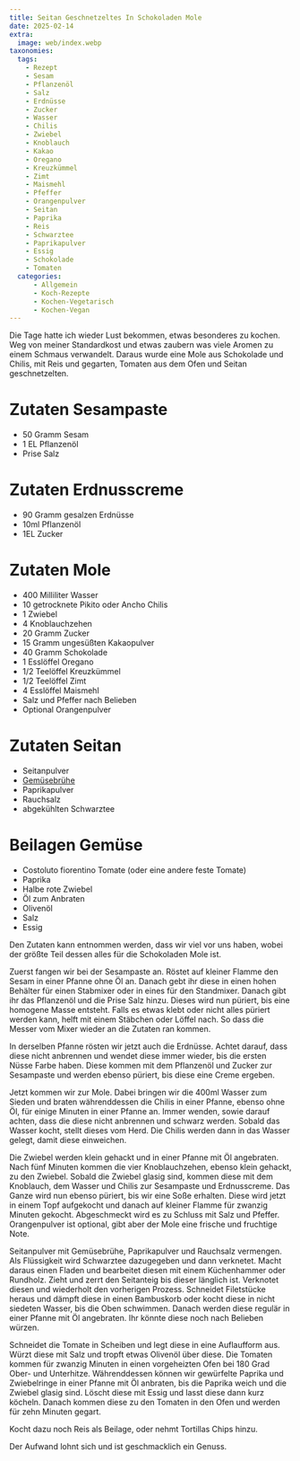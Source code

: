 ```yaml
---
title: Seitan Geschnetzeltes In Schokoladen Mole
date: 2025-02-14
extra:
  image: web/index.webp
taxonomies:
  tags:
    - Rezept
    - Sesam
    - Pflanzenöl
    - Salz
    - Erdnüsse
    - Zucker
    - Wasser
    - Chilis
    - Zwiebel
    - Knoblauch
    - Kakao
    - Oregano
    - Kreuzkümmel
    - Zimt
    - Maismehl
    - Pfeffer
    - Orangenpulver
    - Seitan
    - Paprika
    - Reis
    - Schwarztee
    - Paprikapulver
    - Essig
    - Schokolade
    - Tomaten
  categories:
      - Allgemein
      - Koch-Rezepte
      - Kochen-Vegetarisch
      - Kochen-Vegan
---
```


Die Tage hatte ich wieder Lust bekommen, etwas besonderes zu kochen. Weg von meiner Standardkost und etwas zaubern was viele Aromen zu einem Schmaus verwandelt.
Daraus wurde eine Mole aus Schokolade und Chilis, mit Reis und gegarten, Tomaten aus dem Ofen und Seitan geschnetzelten.
<!-- more -->

# Zutaten Sesampaste
- 50 Gramm Sesam
- 1 EL Pflanzenöl
- Prise Salz

# Zutaten Erdnusscreme
- 90 Gramm gesalzen Erdnüsse
- 10ml Pflanzenöl
- 1EL Zucker

# Zutaten Mole
- 400 Milliliter Wasser
- 10 getrocknete Pikito oder Ancho Chilis
- 1 Zwiebel
- 4 Knoblauchzehen
- 20 Gramm Zucker
- 15 Gramm ungesüßten Kakaopulver
- 40 Gramm Schokolade
- 1 Esslöffel Oregano
- 1/2 Teelöffel Kreuzkümmel
- 1/2 Teelöffel Zimt
- 4 Esslöffel Maismehl
- Salz und Pfeffer nach Belieben
- Optional Orangenpulver

# Zutaten Seitan
- Seitanpulver
- [Gemüsebrühe](https://www.open-sauce.de/articles/gemusebruhe-2024-01-28/)
- Paprikapulver
- Rauchsalz
- abgekühlten Schwarztee

# Beilagen Gemüse
- Costoluto fiorentino Tomate (oder eine andere feste Tomate) 
- Paprika
- Halbe rote Zwiebel
- Öl zum Anbraten
- Olivenöl
- Salz
- Essig
  
Den Zutaten kann entnommen werden, dass wir viel vor uns haben, wobei der größte Teil dessen alles für die Schokoladen Mole ist.

Zuerst fangen wir bei der Sesampaste an. Röstet auf kleiner Flamme den Sesam in einer Pfanne ohne Öl an. Danach gebt ihr diese in einen hohen Behälter für einen Stabmixer oder in eines für den Standmixer. Danach gibt ihr das Pflanzenöl und die Prise Salz hinzu. Dieses wird nun püriert, bis eine homogene Masse entsteht. Falls es etwas klebt oder nicht alles püriert werden kann, helft mit einem Stäbchen oder Löffel nach. So dass die Messer vom Mixer wieder an die Zutaten ran kommen.

In derselben Pfanne rösten wir jetzt auch die Erdnüsse. Achtet darauf, dass diese nicht anbrennen und wendet diese immer wieder, bis die ersten Nüsse Farbe haben. Diese kommen mit dem Pflanzenöl und Zucker zur Sesampaste und werden ebenso püriert, bis diese eine Creme ergeben. 

Jetzt kommen wir zur Mole. Dabei bringen wir die 400ml Wasser zum Sieden und braten währenddessen die Chilis in einer Pfanne, ebenso ohne Öl, für einige Minuten in einer Pfanne an. Immer wenden, sowie darauf achten, dass die diese nicht anbrennen und schwarz werden. Sobald das Wasser kocht, stellt dieses vom Herd. Die Chilis werden dann in das Wasser gelegt, damit diese einweichen. 

Die Zwiebel werden klein gehackt und in einer Pfanne mit Öl angebraten. Nach fünf Minuten kommen die vier Knoblauchzehen, ebenso klein gehackt, zu den Zwiebel. Sobald die Zwiebel glasig sind, kommen diese mit dem Knoblauch, dem Wasser und Chilis zur Sesampaste und Erdnusscreme. Das Ganze wird nun ebenso püriert, bis wir eine Soße erhalten. Diese wird jetzt in einem Topf aufgekocht und danach auf kleiner Flamme für zwanzig Minuten gekocht. Abgeschmeckt wird es zu Schluss mit Salz und Pfeffer. Orangenpulver ist optional, gibt aber der Mole eine frische und fruchtige Note.

Seitanpulver mit Gemüsebrühe, Paprikapulver und Rauchsalz vermengen. Als Flüssigkeit wird Schwarztee dazugegeben und dann verknetet. Macht daraus einen Fladen und bearbeitet diesen mit einem Küchenhammer oder Rundholz. Zieht und zerrt den Seitanteig bis dieser länglich ist. Verknotet diesen und wiederholt den vorherigen Prozess. Schneidet Filetstücke heraus und dämpft diese in einen Bambuskorb oder kocht diese in nicht siedeten Wasser, bis die Oben schwimmen. Danach werden diese regulär in einer Pfanne mit Öl angebraten. Ihr könnte diese noch nach Belieben würzen. 

Schneidet die Tomate in Scheiben und legt diese in eine Auflaufform aus. Würzt diese mit Salz und tropft etwas Olivenöl über diese.
Die Tomaten kommen für zwanzig Minuten in einen vorgeheizten Ofen bei 180 Grad Ober- und Unterhitze. Währenddessen können wir gewürfelte Paprika und Zwiebelringe in einer Pfanne mit Öl anbraten, bis die Paprika weich und die Zwiebel glasig sind. Löscht diese mit Essig und lasst diese dann kurz köcheln. Danach kommen diese zu den Tomaten in den Ofen und werden für zehn Minuten gegart.

Kocht dazu noch Reis als Beilage, oder nehmt Tortillas Chips hinzu. 

Der Aufwand lohnt sich und ist geschmacklich ein Genuss.
